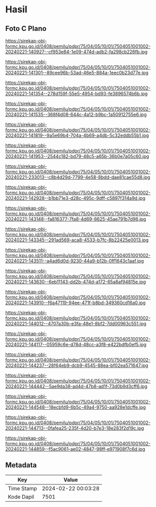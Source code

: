 # Hasil

## Foto C Plano

https://sirekap-obj-formc.kpu.go.id/0408/pemilu/pdpr/75/04/05/10/01/7504051001002-20240221-140927--cf953e84-1e09-474d-adb2-fa298cb226fb.jpg

https://sirekap-obj-formc.kpu.go.id/0408/pemilu/pdpr/75/04/05/10/01/7504051001002-20240221-141301--89cee96b-53ad-46e5-884a-1eec0b23d77e.jpg

https://sirekap-obj-formc.kpu.go.id/0408/pemilu/pdpr/75/04/05/10/01/7504051001002-20240221-141354--278d159f-55e5-4954-bd93-fe3896574b6b.jpg

https://sirekap-obj-formc.kpu.go.id/0408/pemilu/pdpr/75/04/05/10/01/7504051001002-20240221-141535--368f4d08-644c-4a12-b9bc-1a50912755e6.jpg

https://sirekap-obj-formc.kpu.go.id/0408/pemilu/pdpr/75/04/05/10/01/7504051001002-20240221-141819--9a5e69b4-704a-4b69-a4db-5c32eddb55b1.jpg

https://sirekap-obj-formc.kpu.go.id/0408/pemilu/pdpr/75/04/05/10/01/7504051001002-20240221-141953--2544c182-bd79-48c5-a65b-36b0e7a05c60.jpg

https://sirekap-obj-formc.kpu.go.id/0408/pemilu/pdpr/75/04/05/10/01/7504051001002-20240221-233013--c8b4d29d-7799-4e58-8bdd-dae81cae55d8.jpg

https://sirekap-obj-formc.kpu.go.id/0408/pemilu/pdpr/75/04/05/10/01/7504051001002-20240221-142928--b1bb71e3-d28c-495c-9dff-c5897f314a9d.jpg

https://sirekap-obj-formc.kpu.go.id/0408/pemilu/pdpr/75/04/05/10/01/7504051001002-20240221-143148--fa816377-7fa8-4d69-8625-45ae791b7d96.jpg

https://sirekap-obj-formc.kpu.go.id/0408/pemilu/pdpr/75/04/05/10/01/7504051001002-20240221-143345--291ad569-aca8-4533-b7fc-8b22425e0013.jpg

https://sirekap-obj-formc.kpu.go.id/0408/pemilu/pdpr/75/04/05/10/01/7504051001002-20240221-143511--a4ad6d0d-9230-44a9-b12b-0ff1643c1aaf.jpg

https://sirekap-obj-formc.kpu.go.id/0408/pemilu/pdpr/75/04/05/10/01/7504051001002-20240221-143630--6eb11143-dd2b-474d-a172-65a8af94815e.jpg

https://sirekap-obj-formc.kpu.go.id/0408/pemilu/pdpr/75/04/05/10/01/7504051001002-20240221-143910--f6a47119-94ee-471f-b8bd-349360cd16a0.jpg

https://sirekap-obj-formc.kpu.go.id/0408/pemilu/pdpr/75/04/05/10/01/7504051001002-20240221-144012--4707a30b-e3fa-48e1-8bf2-7dd00963c551.jpg

https://sirekap-obj-formc.kpu.go.id/0408/pemilu/pdpr/75/04/05/10/01/7504051001002-20240221-144117--05959c6e-d78d-48cc-a3f8-e422bdfb0ef5.jpg

https://sirekap-obj-formc.kpu.go.id/0408/pemilu/pdpr/75/04/05/10/01/7504051001002-20240221-144237--28f64eb9-dcb9-4545-88ea-bf02ea571647.jpg

https://sirekap-obj-formc.kpu.go.id/0408/pemilu/pdpr/75/04/05/10/01/7504051001002-20240221-144442--5ae9da38-ad4d-47b8-ad1f-73d0b9d3cff6.jpg

https://sirekap-obj-formc.kpu.go.id/0408/pemilu/pdpr/75/04/05/10/01/7504051001002-20240221-144548--18ecbfd9-6b5c-49a4-9750-aa928e1dcffe.jpg

https://sirekap-obj-formc.kpu.go.id/0408/pemilu/pdpr/75/04/05/10/01/7504051001002-20240221-144713--0fafea25-235f-4d20-b7e3-18e283f2d19c.jpg

https://sirekap-obj-formc.kpu.go.id/0408/pemilu/pdpr/75/04/05/10/01/7504051001002-20240221-144859--f5ac9061-ae02-4847-98ff-e971908f7c6d.jpg


## Metadata

| Key        | Value               |
| ---------- | ------------------- |
| Time Stamp | 2024-02-22 00:03:28 |
| Kode Dapil | 7501                |



